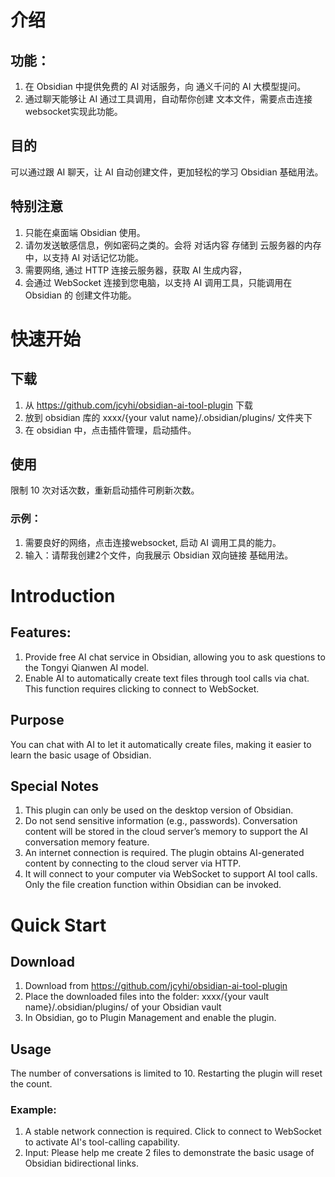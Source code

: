 # 介绍
## 功能： 
1. 在 Obsidian 中提供免费的 AI 对话服务，向 通义千问的 AI 大模型提问。
2. 通过聊天能够让 AI 通过工具调用，自动帮你创建 文本文件，需要点击连接websocket实现此功能。

## 目的
可以通过跟 AI 聊天，让 AI 自动创建文件，更加轻松的学习 Obsidian 基础用法。

## 特别注意
1. 只能在桌面端 Obsidian 使用。
2. 请勿发送敏感信息，例如密码之类的。会将 对话内容 存储到 云服务器的内存中，以支持 AI 对话记忆功能。
3. 需要网络, 通过 HTTP 连接云服务器，获取 AI 生成内容，
4. 会通过 WebSocket 连接到您电脑，以支持 AI 调用工具，只能调用在 Obsidian 的 创建文件功能。

# 快速开始
## 下载
1. 从 https://github.com/jcyhi/obsidian-ai-tool-plugin 下载
2. 放到 obsidian 库的 xxxx/{your valut name}/.obsidian/plugins/ 文件夹下
3. 在 obsidian 中，点击插件管理，启动插件。
## 使用
限制 10 次对话次数，重新启动插件可刷新次数。

### 示例：
1. 需要良好的网络，点击连接websocket, 启动 AI 调用工具的能力。
2. 输入：请帮我创建2个文件，向我展示 Obsidian 双向链接 基础用法。

# Introduction
## Features:
1. Provide free AI chat service in Obsidian, allowing you to ask questions to the Tongyi Qianwen AI model.
2. Enable AI to automatically create text files through tool calls via chat. This function requires clicking to connect to WebSocket.
## Purpose
You can chat with AI to let it automatically create files, making it easier to learn the basic usage of Obsidian.

## Special Notes
1. This plugin can only be used on the desktop version of Obsidian.
2. Do not send sensitive information (e.g., passwords). Conversation content will be stored in the cloud server’s memory to support the AI conversation memory feature.
3. An internet connection is required. The plugin obtains AI-generated content by connecting to the cloud server via HTTP.
4. It will connect to your computer via WebSocket to support AI tool calls. Only the file creation function within Obsidian can be invoked.

# Quick Start
## Download
1. Download from https://github.com/jcyhi/obsidian-ai-tool-plugin
2. Place the downloaded files into the folder: xxxx/{your vault name}/.obsidian/plugins/ of your Obsidian vault
3. In Obsidian, go to Plugin Management and enable the plugin.
## Usage
The number of conversations is limited to 10. Restarting the plugin will reset the count.
### Example:
1. A stable network connection is required. Click to connect to WebSocket to activate AI's tool-calling capability.
2. Input: Please help me create 2 files to demonstrate the basic usage of Obsidian bidirectional links.
